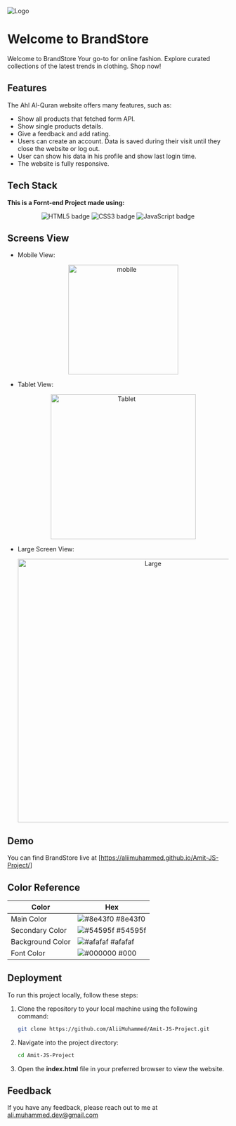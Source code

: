 ![Logo](https://github.com/AliiMuhammed/Amit-JS-Project/assets/93393629/14a0c5b5-8c47-4304-b8e6-b3ae0ca3dd34)


# Welcome to BrandStore 

Welcome to BrandStore Your go-to for online fashion. Explore curated collections of the latest trends in clothing. Shop now!

## Features

The Ahl Al-Quran website offers many features, such as:

- Show all products that fetched form API.
- Show single products details.
- Give a feedback and add rating.
- Users can create an account. Data is saved during their visit until they close the website or log out.
- User can show his data in his profile and show last login time.
- The website is fully responsive.

## Tech Stack

**This is a Fornt-end Project made using:** 
<div style="text-align: center;">
    <img src="https://img.shields.io/badge/HTML5-E34F26?style=for-the-badge&logo=html5&logoColor=white" alt="HTML5 badge"/>
    <img src="https://img.shields.io/badge/CSS3-1572B6?style=for-the-badge&logo=css3&logoColor=white" alt="CSS3 badge"/>
    <img src="https://img.shields.io/badge/JavaScript-323330?style=for-the-badge&logo=javascript&logoColor=F7DF1E" alt="JavaScript badge"/>
</div>

## Screens View

 - Mobile View:

    <div style="text-align: center;">
        <img src="https://github.com/AliiMuhammed/Amit-JS-Project/assets/93393629/b16a4bcf-b6ae-46b1-9577-3aac116b2c06" alt="mobile" width="250px"/> 
    </div>    

- Tablet View:

    <div style="text-align: center;">
        <img src="https://github.com/AliiMuhammed/Amit-JS-Project/assets/93393629/c845ef95-5fd5-4c08-bf31-3545093a0295" alt="Tablet" width="330px"/>
    </div>
    

- Large Screen View:

    <div style="text-align: center;">
        <img src="https://github.com/AliiMuhammed/Amit-JS-Project/assets/93393629/7565824e-ab40-476a-8fb5-0b7b31e42f08" alt="Large" width="600px"/>
    </div>

## Demo

You can find BrandStore live at [https://aliimuhammed.github.io/Amit-JS-Project/]
## Color Reference

| Color             | Hex                                                                |
| ----------------- | ------------------------------------------------------------------ |
| Main Color | ![#8e43f0](https://via.placeholder.com/10/8e43f0?text=+) #8e43f0 |
| Secondary Color | ![#54595f](https://via.placeholder.com/10/54595f?text=+) #54595f |
| Background Color | ![#afafaf](https://via.placeholder.com/10/afafaf?text=+) #afafaf |
| Font Color | ![#000000](https://via.placeholder.com/10/000?text=+) #000 |

## Deployment

To run this project locally, follow these steps:

1. Clone the repository to your local machine using the following command:
   ```bash
   git clone https://github.com/AliiMuhammed/Amit-JS-Project.git
   ```
2. Navigate into the project directory:
   ```bash
   cd Amit-JS-Project
   ```
3. Open the **index.html** file in your preferred browser to view the website.

## Feedback

If you have any feedback, please reach out to me at ali.muhammed.dev@gmail.com


